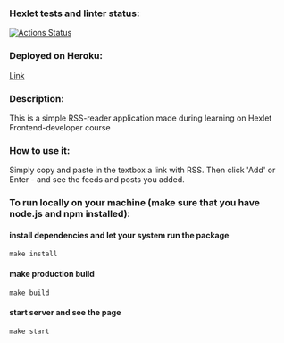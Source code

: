 ### Hexlet tests and linter status:
[![Actions Status](https://github.com/niyak93rus/frontend-project-lvl4/workflows/hexlet-check/badge.svg)](https://github.com/niyak93rus/frontend-project-lvl4/actions)

### Deployed on Heroku:
<a href="https://reactive-messenger-niyak93.herokuapp.com/" target="_blank">Link</a>

### Description:
This is a simple RSS-reader application made during learning on Hexlet Frontend-developer course

### How to use it: 
Simply copy and paste in the textbox a link with RSS. Then click 'Add' or Enter - and see the feeds and posts you added.

### To run locally on your machine (make sure that you have node.js and npm installed):
  #### install dependencies and let your system run the package
  `make install`

  #### make production build
  `make build`

  #### start server and see the page
  `make start`
